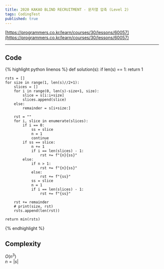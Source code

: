 ```yaml
---
title: 2020 KAKAO BLIND RECRUITMENT - 문자열 압축 (Level 2)
tags: CodingTest
published: true
---
```


[https://programmers.co.kr/learn/courses/30/lessons/60057](https://programmers.co.kr/learn/courses/30/lessons/60057)

<!--more-->

---

## Code
{% highlight python linenos %}
def solution(s):
    if len(s) == 1:
        return 1

    rsts = []
    for size in range(1, len(s)//2+1):
        slices = []
        for i in range(0, len(s)-size+1, size):
            slice = s[i:i+size]
            slices.append(slice)
        else:
            remainder = s[i+size:]

        rst = ""
        for i, slice in enumerate(slices):
            if i == 0:
                ss = slice
                n = 1
                continue
            if ss == slice:
                n += 1
                if i == len(slices) - 1:
                    rst += f"{n}{ss}"
            else:
                if n > 1:
                    rst += f"{n}{ss}"
                else:
                    rst += f"{ss}"
                ss = slice
                n = 1
                if i == len(slices) - 1:
                    rst += f"{ss}"

        rst += remainder
        # print(size, rst)
        rsts.append(len(rst))

    return min(rsts)
{% endhighlight %}


## Complexity
$O(n^3)$ \
$n = |s|$
